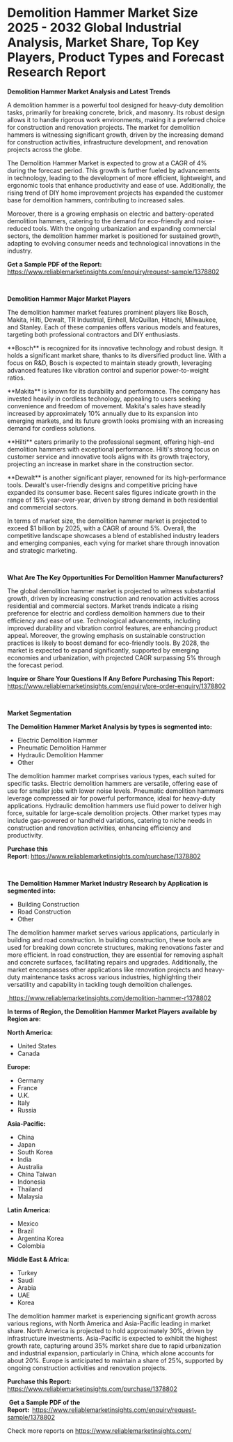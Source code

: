 <p><h1>Demolition Hammer Market Size 2025 - 2032 Global Industrial Analysis, Market Share, Top Key Players, Product Types and Forecast Research Report</h1></p><p><strong>Demolition Hammer Market Analysis and Latest Trends</strong></p>
<p><p>A demolition hammer is a powerful tool designed for heavy-duty demolition tasks, primarily for breaking concrete, brick, and masonry. Its robust design allows it to handle rigorous work environments, making it a preferred choice for construction and renovation projects. The market for demolition hammers is witnessing significant growth, driven by the increasing demand for construction activities, infrastructure development, and renovation projects across the globe. </p><p>The Demolition Hammer Market is expected to grow at a CAGR of 4% during the forecast period. This growth is further fueled by advancements in technology, leading to the development of more efficient, lightweight, and ergonomic tools that enhance productivity and ease of use. Additionally, the rising trend of DIY home improvement projects has expanded the customer base for demolition hammers, contributing to increased sales.</p><p>Moreover, there is a growing emphasis on electric and battery-operated demolition hammers, catering to the demand for eco-friendly and noise-reduced tools. With the ongoing urbanization and expanding commercial sectors, the demolition hammer market is positioned for sustained growth, adapting to evolving consumer needs and technological innovations in the industry.</p></p>
<p><strong>Get a Sample PDF of the Report:&nbsp;</strong> <a href="https://www.reliablemarketinsights.com/enquiry/request-sample/1378802?utm_campaign=3540&utm_medium=2&utm_source=Github&utm_content=ia&utm_term=08042025&utm_id=demolition-hammer">https://www.reliablemarketinsights.com/enquiry/request-sample/1378802</a></p>
<p>&nbsp;</p>
<p><strong>Demolition Hammer Major Market Players</strong></p>
<p><p>The demolition hammer market features prominent players like Bosch, Makita, Hilti, Dewalt, TR Industrial, Einhell, McQuillan, Hitachi, Milwaukee, and Stanley. Each of these companies offers various models and features, targeting both professional contractors and DIY enthusiasts.</p><p>**Bosch** is recognized for its innovative technology and robust design. It holds a significant market share, thanks to its diversified product line. With a focus on R&D, Bosch is expected to maintain steady growth, leveraging advanced features like vibration control and superior power-to-weight ratios.</p><p>**Makita** is known for its durability and performance. The company has invested heavily in cordless technology, appealing to users seeking convenience and freedom of movement. Makita's sales have steadily increased by approximately 10% annually due to its expansion into emerging markets, and its future growth looks promising with an increasing demand for cordless solutions.</p><p>**Hilti** caters primarily to the professional segment, offering high-end demolition hammers with exceptional performance. Hilti's strong focus on customer service and innovative tools aligns with its growth trajectory, projecting an increase in market share in the construction sector.</p><p>**Dewalt** is another significant player, renowned for its high-performance tools. Dewalt's user-friendly designs and competitive pricing have expanded its consumer base. Recent sales figures indicate growth in the range of 15% year-over-year, driven by strong demand in both residential and commercial sectors.</p><p>In terms of market size, the demolition hammer market is projected to exceed $1 billion by 2025, with a CAGR of around 5%. Overall, the competitive landscape showcases a blend of established industry leaders and emerging companies, each vying for market share through innovation and strategic marketing.</p></p>
<p>&nbsp;</p>
<p><strong>What Are The Key Opportunities For Demolition Hammer Manufacturers?</strong></p>
<p><p>The global demolition hammer market is projected to witness substantial growth, driven by increasing construction and renovation activities across residential and commercial sectors. Market trends indicate a rising preference for electric and cordless demolition hammers due to their efficiency and ease of use. Technological advancements, including improved durability and vibration control features, are enhancing product appeal. Moreover, the growing emphasis on sustainable construction practices is likely to boost demand for eco-friendly tools. By 2028, the market is expected to expand significantly, supported by emerging economies and urbanization, with projected CAGR surpassing 5% through the forecast period.</p></p>
<p><strong>Inquire or Share Your Questions If Any Before Purchasing This Report:</strong> <a href="https://www.reliablemarketinsights.com/enquiry/pre-order-enquiry/1378802?utm_campaign=3540&utm_medium=2&utm_source=Github&utm_content=ia&utm_term=08042025&utm_id=demolition-hammer">https://www.reliablemarketinsights.com/enquiry/pre-order-enquiry/1378802</a></p>
<p>&nbsp;</p>
<p><strong>Market Segmentation</strong></p>
<p><strong>The Demolition Hammer Market Analysis by types is segmented into:</strong></p>
<p><ul><li>Electric Demolition Hammer</li><li>Pneumatic Demolition Hammer</li><li>Hydraulic Demolition Hammer</li><li>Other</li></ul></p>
<p><p>The demolition hammer market comprises various types, each suited for specific tasks. Electric demolition hammers are versatile, offering ease of use for smaller jobs with lower noise levels. Pneumatic demolition hammers leverage compressed air for powerful performance, ideal for heavy-duty applications. Hydraulic demolition hammers use fluid power to deliver high force, suitable for large-scale demolition projects. Other market types may include gas-powered or handheld variations, catering to niche needs in construction and renovation activities, enhancing efficiency and productivity.</p></p>
<p><strong>Purchase this Report:&nbsp;</strong><a href="https://www.reliablemarketinsights.com/purchase/1378802?utm_campaign=3540&utm_medium=2&utm_source=Github&utm_content=ia&utm_term=08042025&utm_id=demolition-hammer">https://www.reliablemarketinsights.com/purchase/1378802</a></p>
<p>&nbsp;</p>
<p><strong>The Demolition Hammer Market Industry Research by Application is segmented into:</strong></p>
<p><ul><li>Building Construction</li><li>Road Construction</li><li>Other</li></ul></p>
<p><p>The demolition hammer market serves various applications, particularly in building and road construction. In building construction, these tools are used for breaking down concrete structures, making renovations faster and more efficient. In road construction, they are essential for removing asphalt and concrete surfaces, facilitating repairs and upgrades. Additionally, the market encompasses other applications like renovation projects and heavy-duty maintenance tasks across various industries, highlighting their versatility and capability in tackling tough demolition challenges.</p></p>
<p><a href="https://www.reliablemarketinsights.com/demolition-hammer-r1378802?utm_campaign=3540&utm_medium=2&utm_source=Github&utm_content=ia&utm_term=08042025&utm_id=demolition-hammer">&nbsp;https://www.reliablemarketinsights.com/demolition-hammer-r1378802</a></p>
<p><strong>In terms of Region, the Demolition Hammer Market Players available by Region are:</strong></p>
<p>
    <p> <strong> North America: </strong>
        <ul>
            <li>United States</li>
            <li>Canada</li>
        </ul>
        </p> 
    <p> <strong> Europe: </strong>
        <ul>
            <li>Germany</li>
            <li>France</li>
            <li>U.K.</li>
            <li>Italy</li>
            <li>Russia</li>
        </ul>
        </p> 
    <p> <strong> Asia-Pacific: </strong>
        <ul>
            <li>China</li>
            <li>Japan</li>
            <li>South Korea</li>
            <li>India</li>
            <li>Australia</li>
            <li>China Taiwan</li>
            <li>Indonesia</li>
            <li>Thailand</li>
            <li>Malaysia</li>
        </ul>
        </p> 
    <p> <strong> Latin America: </strong>
        <ul>
            <li>Mexico</li>
            <li>Brazil</li>
            <li>Argentina Korea</li>
            <li>Colombia</li>
        </ul>
        </p> 
    <p> <strong> Middle East & Africa: </strong>
        <ul>
            <li>Turkey</li>
            <li>Saudi</li>
            <li>Arabia</li>
            <li>UAE</li>
            <li>Korea</li>
        </ul>
    </p>
    </p>
<p><p>The demolition hammer market is experiencing significant growth across various regions, with North America and Asia-Pacific leading in market share. North America is projected to hold approximately 30%, driven by infrastructure investments. Asia-Pacific is expected to exhibit the highest growth rate, capturing around 35% market share due to rapid urbanization and industrial expansion, particularly in China, which alone accounts for about 20%. Europe is anticipated to maintain a share of 25%, supported by ongoing construction activities and renovation projects.</p></p>
<p><strong>Purchase this Report: </strong><a href="https://www.reliablemarketinsights.com/purchase/1378802?utm_campaign=3540&utm_medium=2&utm_source=Github&utm_content=ia&utm_term=08042025&utm_id=demolition-hammer">https://www.reliablemarketinsights.com/purchase/1378802</a></p>
<p>&nbsp;<strong>Get a Sample PDF of the Report:&nbsp;&nbsp;</strong><a href="https://www.reliablemarketinsights.com/enquiry/request-sample/1378802?utm_campaign=3540&utm_medium=2&utm_source=Github&utm_content=ia&utm_term=08042025&utm_id=demolition-hammer">https://www.reliablemarketinsights.com/enquiry/request-sample/1378802</a></p>
<p><strong></strong></p>
<p>Check more reports on <a href="https://www.reliablemarketinsights.com/?utm_campaign=3540&utm_medium=2&utm_source=Github&utm_content=ia&utm_term=08042025&utm_id=demolition-hammer">https://www.reliablemarketinsights.com/</a></p>